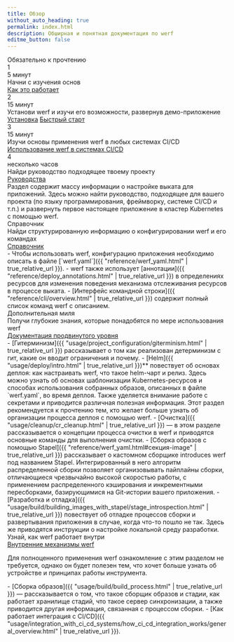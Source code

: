 ```yaml
---
title: Обзор
without_auto_heading: true
permalink: index.html
description: Обширная и понятная документация по werf
editme_button: false
---
```


<link rel="stylesheet" type="text/css" href="{{ assets["overview.css"].digest_path | true_relative_url }}" />
<link rel="stylesheet" type="text/css" href="/css/guides.css" />

<div class="overview">
    <div class="overview__title">Обязательно к прочтению</div>
    <div class="overview__row">
        <div class="overview__step">
            <div class="overview__step-header">
                <div class="overview__step-num">1</div>
                <div class="overview__step-time">5 минут</div>
            </div>
            <div class="overview__step-title">Начни с изучения основ</div>
            <div class="overview__step-actions">
                <a class="overview__step-action" href="/how_it_works.html">Как это работает</a>
            </div>
        </div>
        <div class="overview__step">
            <div class="overview__step-header">
                <div class="overview__step-num">2</div>
                <div class="overview__step-time">15 минут</div>
            </div>
            <div class="overview__step-title">Установи werf и изучи его возможности, развернув демо-приложение</div>
            <div class="overview__step-actions">
                <a class="overview__step-action" href="/installation.html">Установка</a>
                <a class="overview__step-action" href="{{ "quickstart.html" | true_relative_url }}">Быстрый старт</a>
            </div>
        </div>
    </div>
    <div class="overview__step">
        <div class="overview__step-header">
            <div class="overview__step-num">3</div>
            <div class="overview__step-time">15 минут</div>
        </div>
        <div class="overview__step-title">Изучи основы применения werf в любых системах CI/CD</div>
        <div class="overview__step-actions">
            <a class="overview__step-action" href="{{ "/usage/integration_with_ci_cd_systems/using_with_ci_cd_systems.html" | true_relative_url }}">Использование werf в системах CI/CD</a>
        </div>
    </div>
    <div class="overview__step">
        <div class="overview__step-header">
            <div class="overview__step-num">4</div>
            <div class="overview__step-time">несколько часов</div>
        </div>
        <div class="overview__step-title">Найди руководство подходящее твоему проекту</div>
        <div class="overview__step-actions">
            <a class="overview__step-action" href="/guides.html">Руководства</a>
        </div>
        <div class="overview__step-info">
            Раздел содержит массу информации о настройке выката для приложений. Здесь можно найти руководство, подходящее для вашего проекта (по языку программирования, фреймворку, системе CI/CD и т.п.) и развернуть первое настоящее приложение в кластер Kubernetes с помощью werf.
        </div>
    </div>
    <!--#include virtual="/guides/includes/landing-tiles.html" -->
    <div class="overview__title">Справочник</div>
    <div class="overview__step">
        <div class="overview__step-title">Найди структурированную информацию о конфигурировании werf и его командах</div>
        <div class="overview__step-actions">
            <a class="overview__step-action" href="{{ "reference/werf_yaml.html" | true_relative_url }}">Справочник</a>
        </div>
        <div class="overview__step-info">
<div markdown="1">
 - Чтобы использовать werf, конфигурацию приложения необходимо описать в файле [`werf.yaml`]({{ "reference/werf_yaml.html" | true_relative_url }}).
 - werf также использует [аннотации]({{ "reference/deploy_annotations.html" | true_relative_url }}) в определениях ресурсов для изменения поведения механизма отслеживания ресурсов в процессе выката.
 - [Интерфейс командной строки]({{ "reference/cli/overview.html" | true_relative_url }}) содержит полный список команд werf с описанием.
</div>
        </div>
    </div>
    <div class="overview__title">Дополнительная миля</div>
    <div class="overview__step">
        <div class="overview__step-title">Получи глубокие знания, которые понадобятся по мере использования werf</div>
        <div class="overview__step-actions">
            <a class="overview__step-action" href="{{ "usage/project_configuration/giterminism.html" | true_relative_url }}">Документация продвинутого уровня</a>
        </div>
        <div class="overview__step-info">
<div markdown="1">
 - [Гитерминизм]({{ "usage/project_configuration/giterminism.html" | true_relative_url }}) рассказывает о том как реализован детерминизм с гит, какие он вводит ограничения и почему.
 - [Helm]({{ "usage/deploy/intro.html" | true_relative_url }})** повествует об основах деплоя: как настраивать werf, что такое helm-чарт и релиз. Здесь можно узнать об основах шаблонизации Kubernetes-ресурсов и способах использования собранных образов, описанных в файле `werf.yaml`, во время деплоя. Также уделяется внимание работе с секретами и приводится различная полезная информация. Этот раздел рекомендуется к прочтению тем, кто желает больше узнать об организации процесса деплоя с помощью werf.
 - [Очистка]({{ "usage/cleanup/cr_cleanup.html" | true_relative_url }}) — в этом разделе рассказывается о концепции процесса очистки в werf и приводятся основные команды для выполнения очистки.
 - [Сборка образов с помощью Stapel]({{ "reference/werf_yaml.html#секция-image" | true_relative_url }}) рассказывает о кастомном сборщике introduces werf под названием Stapel. Интегрированный в него алгоритм распределенной сборки позволяет организовывать пайплайны сборки, отличающиеся чрезвычайно высокой скоростью работы, с применением распределенного кэширования и инкрементными пересборками, базирующимися на Git-истории вашего приложения.
 - [Разработка и отладка]({{ "usage/build/building_images_with_stapel/stage_introspection.html" | true_relative_url }}) повествует об отладке процессов сборки и развертывания приложения в случае, когда что-то пошло не так. Здесь же приводятся инструкции о настройке локальной среду разработки.
</div>
        </div>
    </div>
    <div class="overview__step">
        <div class="overview__step-title">Узнай, как werf работает внутри</div>
        <div class="overview__step-actions">
            <a class="overview__step-action" href="{{ "usage/build/build_process.html" | true_relative_url }}">Внутренние механизмы werf</a>
        </div>
        <div class="overview__step-info">
            <p>Для полноценного применения werf ознакомление с этим разделом не требуется, однако он будет полезен тем, что хочет больше узнать об устройстве и принципах работы инструмента.</p>
<div markdown="1">
 - [Сборка образов]({{ "usage/build/build_process.html" | true_relative_url }}) — рассказывается о том, что такое сборщик образов и стадии, как работает хранилище стадий, что такое сервер синхронизации, а также приводится другая информация, связанная с процессом сборки.
 - [Как работает интеграция с CI/CD]({{ "usage/integration_with_ci_cd_systems/how_ci_cd_integration_works/general_overview.html" | true_relative_url }}).
</div>
        </div>
    </div>
</div>
